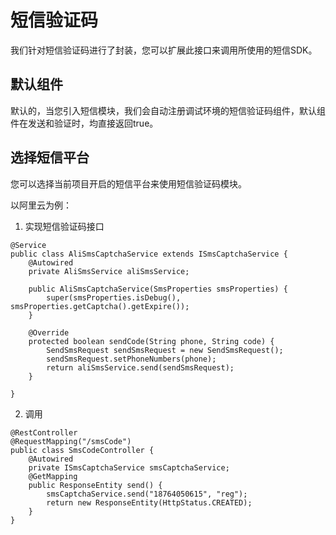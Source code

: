 # 短信验证码

我们针对短信验证码进行了封装，您可以扩展此接口来调用所使用的短信SDK。

## 默认组件

默认的，当您引入短信模块，我们会自动注册调试环境的短信验证码组件，默认组件在发送和验证时，均直接返回true。

## 选择短信平台

您可以选择当前项目开启的短信平台来使用短信验证码模块。

以阿里云为例：

1. 实现短信验证码接口

```
@Service
public class AliSmsCaptchaService extends ISmsCaptchaService {
    @Autowired
    private AliSmsService aliSmsService;

    public AliSmsCaptchaService(SmsProperties smsProperties) {
        super(smsProperties.isDebug(), smsProperties.getCaptcha().getExpire());
    }

    @Override
    protected boolean sendCode(String phone, String code) {
        SendSmsRequest sendSmsRequest = new SendSmsRequest();
        sendSmsRequest.setPhoneNumbers(phone);
        return aliSmsService.send(sendSmsRequest);
    }

}
```

2. 调用

```
@RestController
@RequestMapping("/smsCode")
public class SmsCodeController {
    @Autowired
    private ISmsCaptchaService smsCaptchaService;
    @GetMapping
    public ResponseEntity send() {
        smsCaptchaService.send("18764050615", "reg");
        return new ResponseEntity(HttpStatus.CREATED);
    }
}
```

